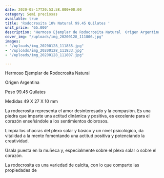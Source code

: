 ```yaml
---
date: 2020-05-17T20:53:58.000+00:00
category: Semi preciosas
available: true
title: 'Rodocrosita 10% Natural 99.45 Quilates '
unit_price: '65.000'
description: 'Hermoso Ejemplar de Rodocrosita Natural  Origen Argentina '
cover_img: "/uploads/img_20200128_111806.jpg"
images:
- "/uploads/img_20200128_111835.jpg"
- "/uploads/img_20200128_111833.jpg"
- "/uploads/img_20200128_111807.jpg"

---
```

Hermoso Ejemplar de Rodocrosita Natural

Origen Argentina

Peso 99.45 Quilates

Medidas 49 X 27 X 10 mm

La rodocrosita representa el amor desinteresado y la compasión. Es una piedra que imparte una actitud dinámica y positiva, es excelente para el corazón enseñándole a los sentimientos dolorosos.

Limpia los chacras del plexo solar y básico y un nivel psicológico, da vitalidad a la mente fomentando una actitud positiva y potenciando la creatividad.

Úsala puesta en la muñeca y, especialmente sobre el plexo solar o sobre el corazón.

La rodocrosita es una variedad de calcita, con lo que comparte las propiedades de